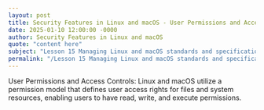 ```yaml
---
layout: post
title: Security Features in Linux and macOS - User Permissions and Access Controls
date: 2025-01-10 12:00:00 -0000
author: Security Features in Linux and macOS
quote: "content here"
subject: "Lesson 15 Managing Linux and macOS standards and specifications"
permalink: "/Lesson 15 Managing Linux and macOS standards and specifications/Security Features in Linux and macOS/Security Features in Linux and macOS - User Permissions and Access Controls"
---
```


User Permissions and Access Controls: Linux and macOS utilize a permission model that defines user access rights for files and system resources, enabling users to have read, write, and execute permissions.
